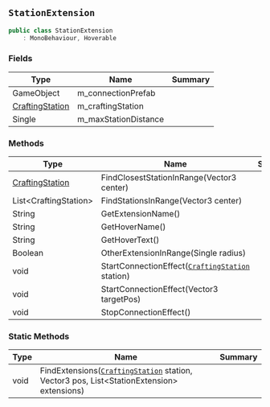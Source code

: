 ## `StationExtension`

```csharp
public class StationExtension
    : MonoBehaviour, Hoverable
```

### Fields

| Type | Name | Summary | 
| --- | --- | --- | 
| GameObject | m_connectionPrefab |  | 
| [CraftingStation](./CraftingStation.md) | m_craftingStation |  | 
| Single | m_maxStationDistance |  | 


### Methods

| Type | Name | Summary | 
| --- | --- | --- | 
| [CraftingStation](./CraftingStation.md) | FindClosestStationInRange(Vector3 center) |  | 
| List&lt;CraftingStation&gt; | FindStationsInRange(Vector3 center) |  | 
| String | GetExtensionName() |  | 
| String | GetHoverName() |  | 
| String | GetHoverText() |  | 
| Boolean | OtherExtensionInRange(Single radius) |  | 
| void | StartConnectionEffect([`CraftingStation`](./CraftingStation.md) station) |  | 
| void | StartConnectionEffect(Vector3 targetPos) |  | 
| void | StopConnectionEffect() |  | 


### Static Methods

| Type | Name | Summary | 
| --- | --- | --- | 
| void | FindExtensions([`CraftingStation`](./CraftingStation.md) station, Vector3 pos, List&lt;StationExtension&gt; extensions) |  | 


